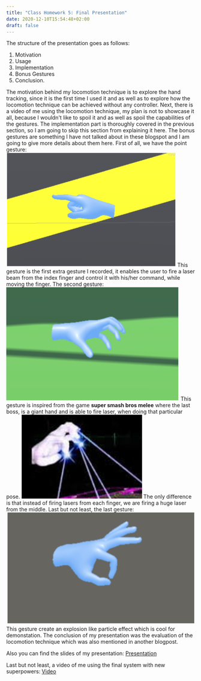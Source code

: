 ```yaml
---
title: "Class Homework 5: Final Presentation"
date: 2020-12-10T15:54:48+02:00
draft: false
---
```


The structure of the presentation goes as follows:

1. Motivation
2. Usage 
3. Implementation
4. Bonus Gestures
5. Conclusion.

The motivation behind my locomotion technique is to explore the hand tracking, since it is the first time I used it and as well as to explore how the locomotion technique can be achieved without any controller.
Next, there is a video of me using the locomotion technique, my plan is not to showcase it all, because I wouldn't like to spoil it and as well as spoil the capabilities of the gestures.
The implementation part is thoroughly covered in the previous section, so I am going to skip this section from explaining it here. The bonus gestures are something I have not talked about in these blogspot and I am going to give more details about them here.
First of all, we have the point gesture:
![alt text](https://raw.githubusercontent.com/petrosKon/Kontrazis/master/static/images/Point%20Gesture.PNG)
This gesture is the first extra gesture I recorded, it enables the user to fire a laser beam from the index finger and control it with his/her command, while moving the finger.
The second gesture:
![alt text](https://raw.githubusercontent.com/petrosKon/Kontrazis/master/static/images/Open%20Hand%20Gesture.PNG)
This gesture is inspired from the game **super smash bros melee** where the last boss, is a giant hand and is able to fire laser, when doing that particular pose.
![alt text](https://raw.githubusercontent.com/petrosKon/Kontrazis/master/static/images/Hand%20Super%20Smash%20Bros.PNG)
The only difference is that instead of firing lasers from each finger, we are firing a huge laser from the middle.
Last but not least, the last gesture:
![alt text](https://raw.githubusercontent.com/petrosKon/Kontrazis/master/static/images/Explosion%20Gesture.PNG)
This gesture create an explosion like particle effect which is cool for demonstation.
The conclusion of my presentation was the evaluation of the locomotion technique which was also mentioned in another blogpost.

Also you can find the slides of my presentation: [Presentation](https://docs.google.com/presentation/d/1YQ65VyhB65odY4cq7HV8ht6whkxT4eplRuuw39FOiBY/edit?usp=sharing)

Last but not least, a video of me using the final system with new superpowers: [Video](https://www.dropbox.com/s/v7cbhs2zhxhhysy/4%20-%20VR%20Superman%20-%20Powers%20showcase.mp4?dl=0)